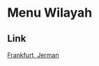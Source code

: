 # Menu Wilayah

## Link

[Frankfurt, Jerman](https://github.com/gigit-pemilu/pemilu-2024-99-luar-negeri/tree/main/pilpres/hitung-suara/sub/99-luar-negeri/sub/41-frankfurt-jerman/sub/01-frankfurt-jerman/sub/0001-frankfurt-jerman)

